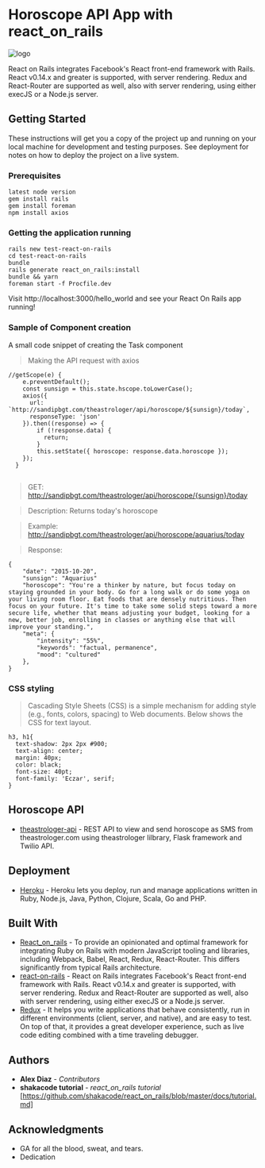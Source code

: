 # Horoscope API App with react_on_rails
![logo](https://i.imgur.com/UUHYW6o.png "React_on_Rails")

React on Rails integrates Facebook's React front-end framework with Rails. React v0.14.x and greater is supported, with server rendering. Redux and React-Router are supported as well, also with server rendering, using either execJS or a Node.js server.

## Getting Started

These instructions will get you a copy of the project up and running on your local machine for development and testing purposes. See deployment for notes on how to deploy the project on a live system.

### Prerequisites

```
latest node version
gem install rails
gem install foreman
npm install axios
```

### Getting the application running
```
rails new test-react-on-rails
cd test-react-on-rails
bundle
rails generate react_on_rails:install
bundle && yarn
foreman start -f Procfile.dev
```
Visit http://localhost:3000/hello_world and see your React On Rails app running! 


### Sample of Component creation

A small code snippet of creating the Task component

> Making the API request with axios

```
//getScope(e) {
    e.preventDefault();
    const sunsign = this.state.hscope.toLowerCase();
    axios({
      url: `http://sandipbgt.com/theastrologer/api/horoscope/${sunsign}/today`,
      responseType: 'json'
    }).then((response) => {
        if (!response.data) {
          return;
        }
        this.setState({ horoscope: response.data.horoscope });
    });
  }
 
```
> GET: http://sandipbgt.com/theastrologer/api/horoscope/{sunsign}/today

> Description: Returns today's horoscope

> Example: http://sandipbgt.com/theastrologer/api/horoscope/aquarius/today

> Response:

```
{
    "date": "2015-10-20",
    "sunsign": "Aquarius"
    "horoscope": "You're a thinker by nature, but focus today on staying grounded in your body. Go for a long walk or do some yoga on your living room floor. Eat foods that are densely nutritious. Then focus on your future. It's time to take some solid steps toward a more secure life, whether that means adjusting your budget, looking for a new, better job, enrolling in classes or anything else that will improve your standing.",
    "meta": {
        "intensity": "55%",
        "keywords": "factual, permanence",
        "mood": "cultured"
    },
}

```

### CSS styling

> Cascading Style Sheets (CSS) is a simple mechanism for adding style (e.g., fonts, colors, spacing) to Web documents. Below shows the CSS for text layout. 

```
h3, h1{
  text-shadow: 2px 2px #900;
  text-align: center;
  margin: 40px;
  color: black;
  font-size: 40pt;
  font-family: 'Eczar', serif;
}
```

## Horoscope API

* [theastrologer-api](https://github.com/sandipbgt/theastrologer-api) - REST API to view and send horoscope as SMS from theastrologer.com using theastrologer lilbrary, Flask framework and Twilio API.

## Deployment

* [Heroku](https://devcenter.heroku.com/) - Heroku lets you deploy, run and manage applications written in Ruby, Node.js, Java, Python, Clojure, Scala, Go and PHP.

## Built With

* [React_on_rails](https://rubygems.org/gems/react_on_rails) - To provide an opinionated and optimal framework for integrating Ruby on Rails with modern JavaScript tooling and libraries, including Webpack, Babel, React, Redux, React-Router. This differs significantly from typical Rails architecture.
* [react-on-rails](https://www.npmjs.com/package/react-on-rails) - React on Rails integrates Facebook's React front-end framework with Rails. React v0.14.x and greater is supported, with server rendering. Redux and React-Router are supported as well, also with server rendering, using either execJS or a Node.js server. 
* [Redux](http://redux.js.org/) - It helps you write applications that behave consistently, run in different environments (client, server, and native), and are easy to test. On top of that, it provides a great developer experience, such as live code editing combined with a time traveling debugger.


## Authors

* **Alex Diaz** - *Contributors* 
* **shakacode tutorial** - *react_on_rails tutorial*
[https://github.com/shakacode/react_on_rails/blob/master/docs/tutorial.md]

## Acknowledgments

* GA for all the blood, sweat, and tears.
* Dedication
